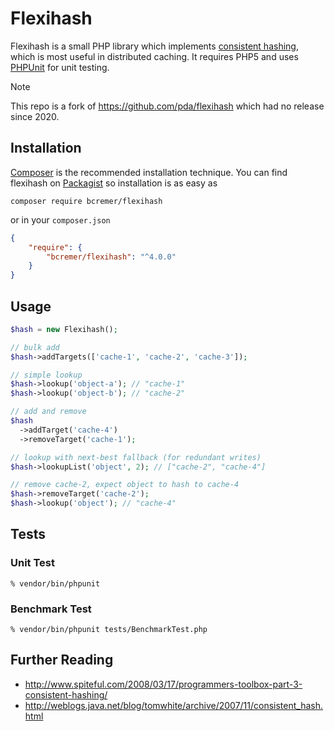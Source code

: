 # Flexihash

Flexihash is a small PHP library which implements [consistent hashing](http://en.wikipedia.org/wiki/Consistent_hashing), which is most useful in distributed caching. It requires PHP5 and uses [PHPUnit](http://simpletest.org/) for unit testing.

> [!NOTE]
> This repo is a fork of https://github.com/pda/flexihash which had no release since 2020.

## Installation

[Composer](https://getcomposer.org/) is the recommended installation technique. You can find flexihash on [Packagist](https://packagist.org/packages/bcremer/flexihash) so installation is as easy as
```
composer require bcremer/flexihash
```
or in your `composer.json`
```json
{
    "require": {
        "bcremer/flexihash": "^4.0.0"
    }
}
```

## Usage

```php
$hash = new Flexihash();

// bulk add
$hash->addTargets(['cache-1', 'cache-2', 'cache-3']);

// simple lookup
$hash->lookup('object-a'); // "cache-1"
$hash->lookup('object-b'); // "cache-2"

// add and remove
$hash
  ->addTarget('cache-4')
  ->removeTarget('cache-1');

// lookup with next-best fallback (for redundant writes)
$hash->lookupList('object', 2); // ["cache-2", "cache-4"]

// remove cache-2, expect object to hash to cache-4
$hash->removeTarget('cache-2');
$hash->lookup('object'); // "cache-4"
```

## Tests

### Unit Test

```
% vendor/bin/phpunit
```

### Benchmark Test

```
% vendor/bin/phpunit tests/BenchmarkTest.php
```

## Further Reading

  * http://www.spiteful.com/2008/03/17/programmers-toolbox-part-3-consistent-hashing/
  * http://weblogs.java.net/blog/tomwhite/archive/2007/11/consistent_hash.html
